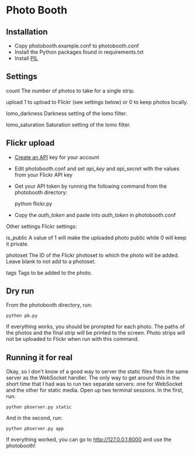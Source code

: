 # Photo Booth

## Installation

* Copy photobooth.example.conf to photobooth.conf
* Install the Python packages found in requirements.txt
* Install [PIL](http://www.pythonware.com/products/pil/)

## Settings

count
	The number of photos to take for a single strip.

upload
	1 to upload to Flickr (see settings below) or 0 to keep photos locally.

lomo_darkness
	Darkness setting of the lomo filter.

lomo_saturation
	Saturation setting of the lomo filter.

## Flickr upload

* [Create an API](http://www.flickr.com/services/api/) key for your account
* Edit photobooth.conf and set *api_key* and *api_secret* with the values from your Flickr API key
* Get your API token by running the following command from the photobooth directory:

	python flickr.py

* Copy the *auth_token* and paste into *auth_token* in photobooth.conf

Other settings Flickr settings:

is_public
	A value of 1 will make the uploaded photo public while 0 will keep it private.

photoset
	The ID of the Flickr photoset to which the photo will be added. Leave blank to not add to a photoset.

tags
	Tags to be added to the photo.

## Dry run

From the photobooth directory, run:

	python pb.py

If everything works, you should be prompted for each photo. The paths of the photos and the final strip will be printed to the screen. Photo strips will not be uploaded to Flickr when run with this command.

## Running it for real

Okay, so I don't know of a good way to server the static files from the same server as the WebSocket handler. The only way to get around this in the short time that I had was to run two separate servers: one for WebSocket and the other for static media. Open up two terminal sessions. In the first, run:

	python pbserver.py static

And in the second, run:

	python pbserver.py app

If everything worked, you can go to http://127.0.0.1:8000 and use the photobooth!
